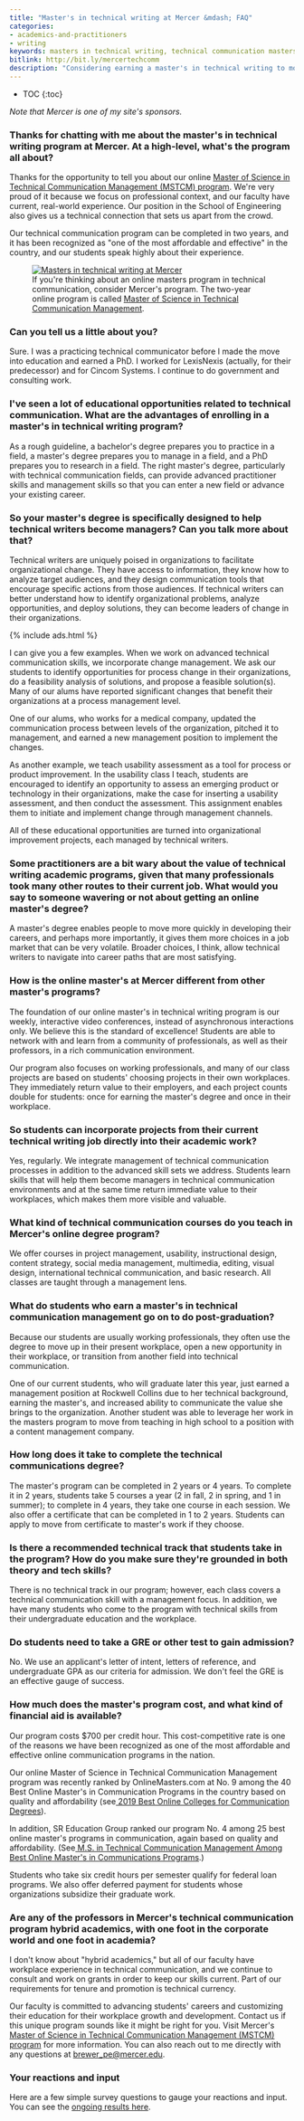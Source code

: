 ```yaml
---
title: "Master's in technical writing at Mercer &mdash; FAQ"
categories:
- academics-and-practitioners
- writing
keywords: masters in technical writing, technical communication masters program, mercer tech comm program
bitlink: http://bit.ly/mercertechcomm
description: "Considering earning a master's in technical writing to move up the career ladder? If so, check out Mercer's online master's in Technical Communication Management program, which is positioned within Mercer's School of Engineering and focuses on teaching you management skills to influence significant organizational change. There are many details to consider when choosing a master's in technical writing program, so I reached out to Pam Brewer, who directs the program at Mercer, with some questions."
---
```


* TOC
{:toc}

*Note that Mercer is one of my site's sponsors.*

<h3>Thanks for chatting with me about the master's in technical writing program at Mercer. At a high-level, what's the program all about?</h3>

Thanks for the opportunity to tell you about our online <a rel="nofollow" href="https://engineering.mercer.edu/ms-tcm">Master of Science in Technical Communication Management (MSTCM) program</a>. We're very proud of it because we focus on professional context, and our faculty have current, real-world experience. Our position in the School of Engineering also gives us a technical connection that sets us apart from the crowd.

Our technical communication program can be completed in two years, and it has been recognized as "one of the most affordable and effective" in the country, and our students speak highly about their experience.

<figure><a href="https://engineering.mercer.edu/ms-tcm"><img src="https://s3.us-west-1.wasabisys.com/idbwmedia.com/images/masters-in-technical-writing-mercer.png" alt="Masters in technical writing at Mercer"></a><figcaption>If you're thinking about an online masters program in technical communication, consider Mercer's program. The two-year online program is called <a href="https://engineering.mercer.edu/ms-tcm">Master of Science in Technical Communication Management</a>.</figcaption></figure>

<h3> Can you tell us a little about you? </h3>

Sure. I was a practicing technical communicator before I made the move into education and earned a PhD. I worked for LexisNexis (actually, for their predecessor) and for Cincom Systems. I continue to do government and consulting work.

<h3> I've seen a lot of educational opportunities related to technical communication. What are the advantages of enrolling in a master's in technical writing program? </h3>

As a rough guideline, a bachelor's degree prepares you to practice in a field, a master's degree prepares you to manage in a field, and a PhD prepares you to research in a field. The right master's degree, particularly with technical communication fields, can provide advanced practitioner skills and management skills so that you can enter a new field or advance your existing career.

<h3> So your master's degree is specifically designed to help technical writers become managers? Can you talk more about that? </h3>

Technical writers are uniquely poised in organizations to facilitate organizational change. They have access to information, they know how to analyze target audiences, and they design communication tools that encourage specific actions from those audiences. If technical writers can better understand how to identify organizational problems, analyze opportunities, and deploy solutions, they can become leaders of change in their organizations.

{% include ads.html %}

I can give you a few examples. When we work on advanced technical communication skills, we incorporate change management. We ask our students to identify opportunities for process change in their organizations, do a feasibility analysis of solutions, and propose a feasible solution(s). Many of our alums have reported significant changes that benefit their organizations at a process management level.

One of our alums, who works for a medical company, updated the communication process between levels of the organization, pitched it to management, and earned a new management position to implement the changes.

As another example, we teach usability assessment as a tool for process or product improvement. In the usability class I teach, students are encouraged to identify an opportunity to assess an emerging product or technology in their organizations, make the case for inserting a usability assessment, and then conduct the assessment. This assignment enables them to initiate and implement change through management channels.

All of these educational opportunities are turned into organizational improvement projects, each managed by technical writers.

<h3> Some practitioners are a bit wary about the value of technical writing academic programs, given that many professionals took many other routes to their current job. What would you say to someone wavering or not about getting an online master's degree? </h3>

A master's degree enables people to move more quickly in developing their careers, and perhaps more importantly, it gives them more choices in a job market that can be very volatile. Broader choices, I think, allow technical writers to navigate into career paths that are most satisfying.

<h3> How is the online master's at Mercer different from other master's programs? </h3>

The foundation of our online master's in technical writing program is our weekly, interactive video conferences, instead of asynchronous interactions only. We believe this is the standard of excellence! Students are able to network with and learn from a community of professionals, as well as their professors, in a rich communication environment.

Our program also focuses on working professionals, and many of our class projects are based on students' choosing projects in their own workplaces. They immediately return value to their employers, and each project counts double for students: once for earning the master's degree and once in their workplace.

<h3> So students can incorporate projects from their current technical writing job directly into their academic work?  </h3>

Yes, regularly. We integrate management of technical communication processes in addition to the advanced skill sets we address. Students learn skills that will help them become managers in technical communication environments and at the same time return immediate value to their workplaces, which makes them more visible and valuable.

<h3> What kind of technical communication courses do you teach in Mercer's online degree program? </h3>

We offer courses in project management, usability, instructional design, content strategy, social media management, multimedia, editing, visual design, international technical communication, and basic research. All classes are taught through a management lens.

<h3> What do students who earn a master's in technical communication management go on to do post-graduation? </h3>

Because our students are usually working professionals, they often use the degree to move up in their present workplace, open a new opportunity in their workplace, or transition from another field into technical communication.

One of our current students, who will graduate later this year, just earned a management position at Rockwell Collins due to her technical background, earning the master's, and increased ability to communicate the value she brings to the organization. Another student was able to leverage her work in the masters program to move from teaching in high school to a position with a content management company.

<h3> How long does it take to complete the technical communications degree? </h3>

The master's program can be completed in 2 years or 4 years. To complete it in 2 years, students take 5 courses a year (2 in fall, 2 in spring, and 1 in summer); to complete in 4 years, they take one course in each session. We also offer a certificate that can be completed in 1 to 2 years. Students can apply to move from certificate to master's work if they choose.

<h3> Is there a recommended technical track that students take in the program? How do you make sure they're grounded in both theory and tech skills?  </h3>

There is no technical track in our program; however, each class covers a technical communication skill with a management focus. In addition, we have many students who come to the program with technical skills from their undergraduate education and the workplace.

<h3> Do students need to take a GRE or other test to gain admission? </h3>

No. We use an applicant's letter of intent, letters of reference, and undergraduate GPA as our criteria for admission. We don't feel the GRE is an effective gauge of success.

<h3> How much does the master's program cost, and what kind of financial aid is available? </h3>

Our program costs $700 per credit hour. This cost-competitive rate is one of the reasons we have been recognized as one of the most affordable and effective online communication programs in the nation.

Our online Master of Science in Technical Communication Management program was recently ranked by OnlineMasters.com at No. 9 among the 40 Best Online Master's in Communication Programs in the country based on quality and affordability (see[ 2019 Best Online Colleges for Communication Degrees](https://www.guidetoonlineschools.com/degrees/communications#best-value-masters)).

In addition, SR Education Group ranked our program No. 4 among 25 best online master's programs in communication, again based on quality and affordability. (See[ M.S. in Technical Communication Management Among Best Online Master's in Communications Programs](https://news.mercer.edu/master-of-science-in-technical-communication-management-among-best-online-masters-in-communication-programs/).)

Students who take six credit hours per semester qualify for federal loan programs. We also offer deferred payment for students whose organizations subsidize their graduate work.

<h3> Are any of the professors in Mercer's technical communication program hybrid academics, with one foot in the corporate world and one foot in academia? </h3>

I don't know about "hybrid academics," but all of our faculty have workplace experience in technical communication, and we continue to consult and work on grants in order to keep our skills current. Part of our requirements for tenure and promotion is technical currency.

Our faculty is committed to advancing students' careers and customizing their education for their workplace growth and development. Contact us if this unique program sounds like it might be right for you. Visit Mercer's <a rel="nofollow" href="https://engineering.mercer.edu/ms-tcm">Master of Science in Technical Communication Management (MSTCM) program</a> for more information. You can also reach out to me directly with any questions at brewer_pe@mercer.edu.

<h3> Your reactions and input </h3>

Here are a few simple survey questions to gauge your reactions and input. You can see the [ongoing results here](https://www.questionpro.com/t/PGBFxZeBOh).

<script>
EMBED_PARAMS = {};
EMBED_PARAMS.surveyID =6587056;
EMBED_PARAMS.domain ="//www.questionpro.com";
EMBED_PARAMS.src ="//www.questionpro.com/a/TakeSurvey?tt=KP2Dwrfsiw4%3D";
EMBED_PARAMS.width ="100%";
EMBED_PARAMS.height = "1000px";
EMBED_PARAMS.border = "hidden";
</script>
<div id="div_6587056"></div>
<script src="//www.questionpro.com/javascript/embedsurvey.js?version=1"></script>

